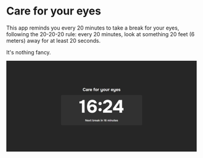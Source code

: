 # Care for your eyes

This app reminds you every 20 minutes to take a break for your eyes, following the 20-20-20 rule: every 20 minutes, look at something 20 feet (6 meters) away for at least 20 seconds.

It's nothing fancy.

![screenshot of app](/docs/imgs/care-for-your-eyes.png)
